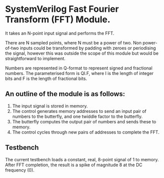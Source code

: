 # SystemVerilog Fast Fourier Transform (FFT) Module.

It takes an N-point input signal and performs the FFT. 

There are N sampled points, where N must be a power of two. Non power-of-two inputs could be transformed by padding with zeroes or periodising the signal, however this was outside the scope of this module but would be straightforward to implement. 

Numbers are represented in Q-format to represent signed and fractional numbers. The parameterised form is QI.F, where I is the length of integer bits and F is the length of fractional bits.

## An outline of the module is as follows: 
1. The input signal is stored in memory.
2. The control generates memory addresses to send an input pair of numbers to the butterfly, and one twiddle factor to the butterfly.
3. The butterfly computes the output pair of numbers and sends these to memory.
4. The control cycles through new pairs of addresses to complete the FFT.

## Testbench
The current testbench loads a constant, real, 8-point signal of 1 to memory. After FFT completion, the result is a spike of magnitude 8 at the DC frequency (0).
